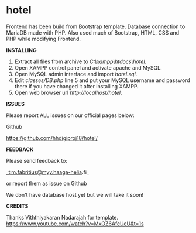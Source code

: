 # hotel


Frontend has been build from  Bootstrap template.
Database connection to MariaDB made with PHP.
Also used much of Bootstrap, HTML, CSS and PHP while modifying Frontend.

**INSTALLING**

1) Extract all files from archive to _C:\xampp\htdocs\hotel_.
2) Open XAMPP control panel and activate apache and MySQL.
3) Open MySQL admin interface and import _hotel.sql_.
4) Edit _classes/DB.php_ line 5 and put your MySQL username and password there if you have changed it after installing XAMPP.
5) Open web browser url 
_http://localhost/hotel_.

**ISSUES**

Please report ALL issues on our official pages below:

Github 

https://github.com/hhdigiproj18/hotel/

**FEEDBACK**

Please send feedback to:

_tim.fabritius@myy.haaga-helia.fi_

or report them as issue on Github

We don't have database host yet but we will take it soon!


**CREDITS**

Thanks Viththiyakaran Nadarajah for template.
https://www.youtube.com/watch?v=MxOZ6AfcUeU&t=1s
